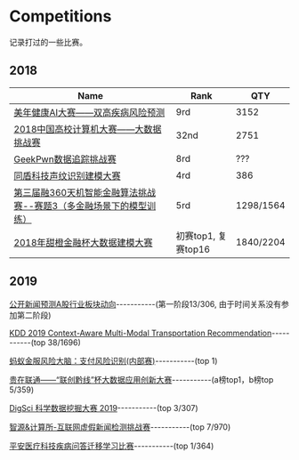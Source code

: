 # Competitions
记录打过的一些比赛。

## 2018

Name | Rank | QTY 
-|-|-
[美年健康AI大赛——双高疾病风险预测](https://tianchi.aliyun.com/competition/introduction.htm?spm=5176.100066.0.0.6acd33afp4pptG&raceId=231654) | 9rd | 3152 |
[2018中国高校计算机大赛——大数据挑战赛](https://www.kesci.com/home/competition/5ab8c36a8643e33f5138cba4) | 32nd | 2751 |
[GeekPwn数据追踪挑战赛](https://dt.geekpwn.org/index.html) | 8rd | ??? |
[同盾科技声纹识别建模大赛](https://www.kesci.com/home/competition/5b4eb2cfe87957000f9024a4) | 4rd | 386
[第三届融360天机智能金融算法挑战赛--赛题3（多金融场景下的模型训练）](http://openresearch.rong360.com/#/question) | 5rd | 1298/1564
[2018年甜橙金融杯大数据建模大赛](http://www.dcjingsai.com/common/cmpt/2018%E5%B9%B4%E7%94%9C%E6%A9%99%E9%87%91%E8%9E%8D%E6%9D%AF%E5%A4%A7%E6%95%B0%E6%8D%AE%E5%BB%BA%E6%A8%A1%E5%A4%A7%E8%B5%9B_%E7%AB%9E%E8%B5%9B%E4%BF%A1%E6%81%AF.html) | 初赛top1, 复赛top16 | 1840/2204 

## 2019

[公开新闻预测A股行业板块动向](https://www.kesci.com/home/task/5cac39ea67205f002bdbf243)-----------(第一阶段13/306, 由于时间关系没有参加第二阶段)

[KDD 2019 Context-Aware Multi-Modal Transportation Recommendation](https://dianshi.baidu.com/competition/29/rule)-----------(top 38/1696)

[蚂蚁金服风险大脑：支付风险识别(内部赛)](https://dc.cloud.alipay.com/index#/topic/intro?id=12)-----------(top 1)

[贵在联通——“联创黔线”杯大数据应用创新大赛](https://www.kesci.com/home/competition/5be92233954d6e001063649a)-----------(a榜top1，b榜top 5/359)

[DigSci 科学数据挖掘大赛 2019](https://biendata.com/competition/digsci2019/leaderboard/)-----------(top 3/307)

[智源&计算所-互联网虚假新闻检测挑战赛](https://www.biendata.com/competition/falsenews/)-----------(top 7/970)

[平安医疗科技疾病问答迁移学习比赛](https://www.biendata.com/competition/chip2019/)-----------(top 1/364)
